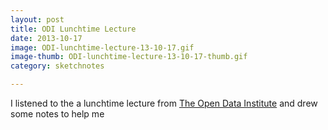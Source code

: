 ```yaml
---
layout: post
title: ODI Lunchtime Lecture
date: 2013-10-17
image: ODI-lunchtime-lecture-13-10-17.gif
image-thumb: ODI-lunchtime-lecture-13-10-17-thumb.gif
category: sketchnotes

---
```


I listened to the a lunchtime lecture from [The Open Data Institute](http://theodi.org/) and drew some notes to help me 